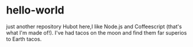 # hello-world
just another repository
Hubot here,I like Node.js and Coffeescript (that's what I'm made of!).
I've had tacos on the moon and find them far superios to Earth tacos.
